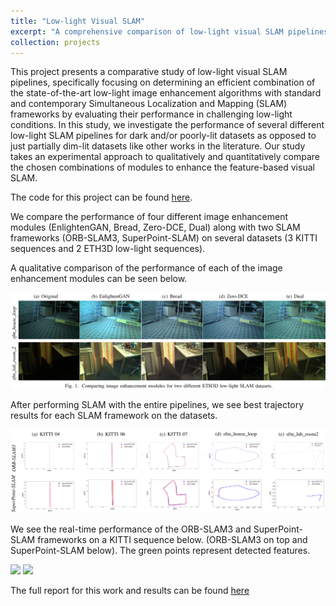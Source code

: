 ```yaml
---
title: "Low-light Visual SLAM"
excerpt: "A comprehensive comparison of low-light visual SLAM pipelines<br/><img src='/images/LL-slam/kitti.gif' width='500'>"
collection: projects
---
```


This project presents a comparative study of low-light visual SLAM pipelines, specifically focusing on determining an efficient combination of the state-of-the-art low-light image enhancement algorithms with standard and contemporary Simultaneous Localization and Mapping (SLAM) frameworks by evaluating their performance in challenging low-light conditions. In this study, we investigate the performance of several different low-light SLAM pipelines for dark and/or poorly-lit datasets as opposed to just partially dim-lit datasets like other works in the literature. Our study takes an experimental approach to qualitatively and quantitatively compare the chosen combinations of modules to enhance the feature-based visual SLAM.

The code for this project can be found [here](https://github.com/TwilightSLAM).

We compare the performance of four different image enhancement modules (EnlightenGAN, Bread, Zero-DCE, Dual) along with two SLAM frameworks (ORB-SLAM3, SuperPoint-SLAM) on several datasets (3 KITTI sequences and 2 ETH3D low-light sequences).

A qualitative comparison of the performance of each of the image enhancement modules can be seen below.

<img src="/images/LL-slam/LL-slam-comparison.png" />

After performing SLAM with the entire pipelines, we see best trajectory results for each SLAM framework on the datasets.

<img src="/images/LL-slam/LL-slam-tracking.png" />

We see the real-time performance of the ORB-SLAM3 and SuperPoint-SLAM frameworks on a KITTI sequence below. (ORB-SLAM3 on top and SuperPoint-SLAM below). The green points represent detected features.

<img src="/images/LL-slam/kitti-orb3.gif" width="700"/>
<img src="/images/LL-slam/kitti-superpoint.gif" width="700"/>

The full report for this work and results can be found [here](https://sarveshmayil.github.io/files/Twilight-SLAM.pdf)